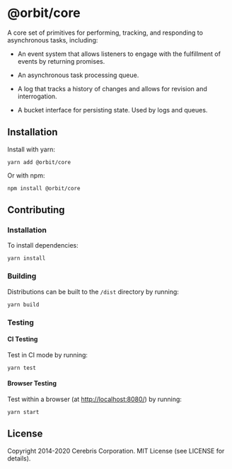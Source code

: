 # @orbit/core

A core set of primitives for performing, tracking, and responding to
asynchronous tasks, including:

- An event system that allows listeners to engage with the fulfillment of
  events by returning promises.

- An asynchronous task processing queue.

- A log that tracks a history of changes and allows for revision and
  interrogation.

- A bucket interface for persisting state. Used by logs and queues.

## Installation

Install with yarn:

```
yarn add @orbit/core
```

Or with npm:

```
npm install @orbit/core
```

## Contributing

### Installation

To install dependencies:

```
yarn install
```

### Building

Distributions can be built to the `/dist` directory by running:

```
yarn build
```

### Testing

#### CI Testing

Test in CI mode by running:

```
yarn test
```

#### Browser Testing

Test within a browser
(at [http://localhost:8080/](http://localhost:8080/)) by running:

```
yarn start
```

## License

Copyright 2014-2020 Cerebris Corporation. MIT License (see LICENSE for details).
